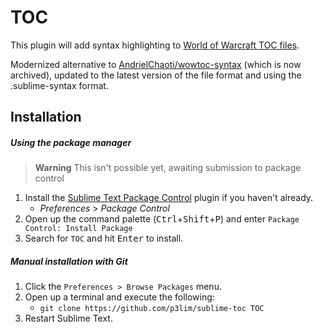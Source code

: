 # TOC

This plugin will add syntax highlighting to [World of Warcraft TOC files](https://wowpedia.fandom.com/wiki/TOC_format).

Modernized alternative to [AndrielChaoti/wowtoc-syntax](https://github.com/AndrielChaoti/wowtoc-syntax) (which is now archived), updated to the latest version of the file format and using the .sublime-syntax format.

## Installation

##### Using the package manager

> **Warning**
> This isn't possible yet, awaiting submission to package control

1. Install the [Sublime Text Package Control](//packagecontrol.io/installation) plugin if you haven't already.
    - _Preferences_ > _Package Control_
2. Open up the command palette (<kbd>Ctrl</kbd>+<kbd>Shift</kbd>+<kbd>P</kbd>) and enter `Package Control: Install Package`
3. Search for `TOC` and hit <kbd>Enter</kbd> to install.

##### Manual installation with Git

1. Click the `Preferences > Browse Packages` menu.
2. Open up a terminal and execute the following:
    - `git clone https://github.com/p3lim/sublime-toc TOC`
3. Restart Sublime Text.
